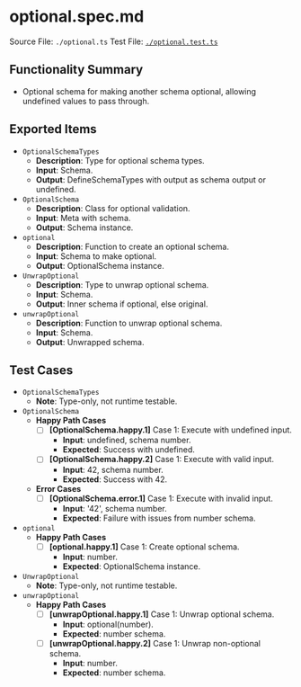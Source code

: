 # optional.spec.md

Source File: `./optional.ts`
Test File: [`./optional.test.ts`](./optional.test.ts)

## Functionality Summary
- Optional schema for making another schema optional, allowing undefined values to pass through.

## Exported Items
- `OptionalSchemaTypes`
    - **Description**: Type for optional schema types.
    - **Input**: Schema.
    - **Output**: DefineSchemaTypes with output as schema output or undefined.
- `OptionalSchema`
    - **Description**: Class for optional validation.
    - **Input**: Meta with schema.
    - **Output**: Schema instance.
- `optional`
    - **Description**: Function to create an optional schema.
    - **Input**: Schema to make optional.
    - **Output**: OptionalSchema instance.
- `UnwrapOptional`
    - **Description**: Type to unwrap optional schema.
    - **Input**: Schema.
    - **Output**: Inner schema if optional, else original.
- `unwrapOptional`
    - **Description**: Function to unwrap optional schema.
    - **Input**: Schema.
    - **Output**: Unwrapped schema.

## Test Cases
- `OptionalSchemaTypes`
    - **Note**: Type-only, not runtime testable.
- `OptionalSchema`
    - **Happy Path Cases**
        - [ ] **[OptionalSchema.happy.1]** Case 1: Execute with undefined input.
            - **Input**: undefined, schema number.
            - **Expected**: Success with undefined.
        - [ ] **[OptionalSchema.happy.2]** Case 1: Execute with valid input.
            - **Input**: 42, schema number.
            - **Expected**: Success with 42.
    - **Error Cases**
        - [ ] **[OptionalSchema.error.1]** Case 1: Execute with invalid input.
            - **Input**: '42', schema number.
            - **Expected**: Failure with issues from number schema.
- `optional`
    - **Happy Path Cases**
        - [ ] **[optional.happy.1]** Case 1: Create optional schema.
            - **Input**: number.
            - **Expected**: OptionalSchema instance.
- `UnwrapOptional`
    - **Note**: Type-only, not runtime testable.
- `unwrapOptional`
    - **Happy Path Cases**
        - [ ] **[unwrapOptional.happy.1]** Case 1: Unwrap optional schema.
            - **Input**: optional(number).
            - **Expected**: number schema.
        - [ ] **[unwrapOptional.happy.2]** Case 1: Unwrap non-optional schema.
            - **Input**: number.
            - **Expected**: number schema.
